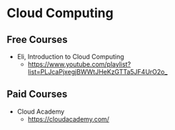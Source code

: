 # Cloud Computing

## Free Courses

- Eli, Introduction to Cloud Computing
  - <https://www.youtube.com/playlist?list=PLJcaPjxegjBWWtJHeKzGTTa5JF4UrO2o_>

## Paid Courses

- Cloud Academy
  - <https://cloudacademy.com/>